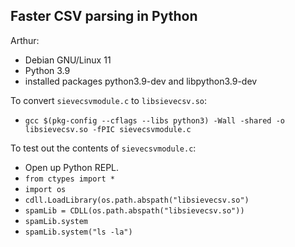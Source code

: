Faster CSV parsing in Python
----
Arthur:
- Debian GNU/Linux 11
- Python 3.9
- installed packages python3.9-dev and libpython3.9-dev


To convert `sievecsvmodule.c` to `libsievecsv.so`:
- `gcc $(pkg-config --cflags --libs python3) -Wall -shared -o libsievecsv.so -fPIC sievecsvmodule.c`

To test out the contents of `sievecsvmodule.c`:
- Open up Python REPL.
- `from ctypes import *`
- `import os`
- `cdll.LoadLibrary(os.path.abspath("libsievecsv.so")`
- `spamLib = CDLL(os.path.abspath("libsievecsv.so"))`
- `spamLib.system`
- `spamLib.system("ls -la")`